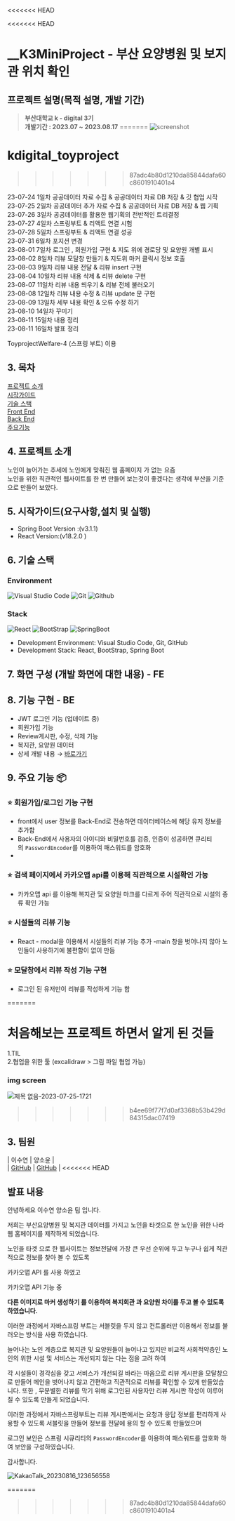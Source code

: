 <<<<<<< HEAD

<<<<<<< HEAD
 


# __K3MiniProject - 부산 요양병원 및 보지관 위치 확인 

## 프로젝트 설명(목적 설명, 개발 기간)
> **부산대학교 k - digital 3기** <br/> **개발기간 : 2023.07 ~ 2023.08.17**
=======
![screenshot](https://github.com/LEESUSUSUSU/kdigital_toyproject/assets/129818797/a240d5ac-c17a-4779-a522-5dd37997921f)
# kdigital_toyproject
>>>>>>> 87adc4b80d1210da85844dafa60c8601910401a4

23-07-24 1일차 공공데이터 자료 수집 & 공공데이터 자료 DB 저장 & 깃 협업 시작 <br/>
23-07-25 2일차 공공데이터 추가 자료 수집 & 공공데이터 자료 DB 저장 & 웹 기획<br/>
23-07-26 3일차 공공데이터를 활용한 웹기획의 전반적인 트리결정<br/>
23-07-27 4일차 스프링부트 & 리액트 연결 시험 <br/>
23-07-28 5일차 스프링부트 & 리액트 연결 성공 <br/>
23-07-31 6일차 포지션 변경 <br/>
23-08-01 7일차 로그인 , 회원가입 구현 & 지도 위에 경로당 및 요양원 개별 표시 <br/>
23-08-02 8일차 리뷰 모달창 만들기 & 지도위 마커 클릭시 정보 호출 <br/>
23-08-03 9일차 리뷰 내용 전달 & 리뷰 insert 구현 <br/>
23-08-04 10일차 리뷰 내용 삭제  & 리뷰 delete 구현 <br/>
23-08-07 11일차 리뷰 내용 띄우기 & 리뷰 전체 불러오기 <br/>
23-08-08 12일차 리뷰 내용 수정 &  리뷰 update 문 구현<br/>
23-08-09 13일차 세부 내용 확인 & 오류 수정 하기 <br/>
23-08-10 14일차 꾸미기  <br/>
23-08-11 15일차 내용 정리  <br/>
23-08-11 16일차 발표 정리  <br/>



ToyprojectWelfare-4 (스프링 부트) 이용 


## 3. 목차 
[프로젝트 소개](#4-프로젝트-소개)  
[시작가이드](#5-시작가이드요구사항설치-및-실행)  
[기술 스택](#6-기술-스택)  
[Front End](#7-화면-구성-개발-화면에-대한-내용---fe)  
[Back End](#8-기능-구현---be)  
[주요기능](#9-주요-기능-📦) 



## 4. 프로젝트 소개

노인이 늘어가는 추세에  노인에게 맞춰진 웹 홈페이지 가 없는 요즘  
노인을 위한 직관적인 웹사이트를 한 번 만들어 보는것이 좋겠다는 생각에 부산을 기준으로 만들어 보았다.


## 5. 시작가이드(요구사항,설치 및 실행)

- Spring Boot Version :(v3.1.1)
- React Version:(v18.2.0 )



## 6. 기술 스택

### Environment
![Visual Studio Code](https://img.shields.io/badge/Visual%20Studio%20Code-007ACC?style=for-the-badge&logo=Visual%20Studio%20Code&logoColor=white)
![Git](https://img.shields.io/badge/Git-F05032?style=for-the-badge&logo=Git&logoColor=white)
![Github](https://img.shields.io/badge/GitHub-181717?style=for-the-badge&logo=GitHub&logoColor=white)    

### Stack
![React](https://img.shields.io/badge/React-20232A?style=for-the-badge&logo=react&logoColor=61DAFB)
![BootStrap](https://img.shields.io/badge/bootstrap-7952B3?style=for-the-badge&logo=bootstrap&logoColor=white)
![SpringBoot](https://img.shields.io/badge/spring-6DB33F?style=for-the-badge&logo=spring&logoColor=white)

+ Development Environment: Visual Studio Code, Git, GitHub
+ Development Stack: React, BootStrap, Spring Boot 


## 7. 화면 구성 (개발 화면에 대한 내용) - FE 

## 8. 기능 구현 - BE

- JWT 로그인 기능 (업데이트 중)
- 회원가입 기능
- Review게시판, 수정, 삭제 기능
- 복지관, 요양원 데이터
- 상세 개발 내용 → [바로가기](https://github.com/LEESUSUSUSU/kdigital_toyproject)

## 9. 주요 기능 📦

### ⭐️ 회원가입/로그인 기능 구현
- front에서 user 정보를 Back-End로 전송하면 데이터베이스에 해당 유저 정보를 추가함
- Back-End에서 사용자의 아이디와 비밀번호를 검증, 인증이 성공하면  큐리티의 `PasswordEncoder`를 이용하여 패스워드를 암호화
- 

### ⭐️ 검색 페이지에서 카카오맵 api를 이용해 직관적으로 시설확인 가능
- 카카오맵 api 를 이용해 복지관 및 요양원 마크를 다르게 주어 직관적으로 시설의 종류 확인 가능 

### ⭐️ 시설들의 리뷰 기능
- React - modal을 이용해서 시설들의 리뷰 기능 추가 
-main 창을 벗어나지 않아 노인들이 사용하기에 불편함이 없이 만듬

### ⭐️ 모달창에서 리뷰 작성 기능 구현
- 로그인 된 유저만이 리뷰를 작성하게 기능 함





=======
# 처음해보는 프로젝트 하면서 알게 된 것들
1.TIL <br/>
2.협업을 위한 툴 (excalidraw > 그림 파일 협업 가능)  <br/>



### img screen
![제목 없음-2023-07-25-1721](https://github.com/LEESUSUSUSU/kdigital_toyproject/assets/129818934/78900faa-e252-4dbc-b76e-4a8ee0b5553a)
>>>>>>> b4ee69f77f7d0af3368b53b429d84315dac07419

## 3. 팀원 
                       
|                         이수연                              |                           양소윤                 |             
| [GitHub](https://github.com/LEESUSUSUSU?tab=repositories)  | [GitHub](https://github.com/marine-yang-so-yun)  |
<<<<<<< HEAD



## 발표 내용

안녕하세요 이수연 양소윤 팀 입니다.

저희는 부산요양병원 및 복지관 데이터를 가지고  노인을 타겟으로 한  노인을 위한 나라 웹 홈페이지를 제작하게 되었습니다.

노인을 타겟 으로 한 웹사이트는 정보전달에 가장 큰 우선 순위에 두고 누구나 쉽게 직관적으로 정보를 찾아 볼 수 있도록

카카오맵 API 를 사용 하였고 

카카오맵 API 기능 중 

**다른 이미지로 마커 생성하기 를 이용하여  복지회관 과 요양원 차이를 두고 볼 수 있도록 하였습니다.**

이러한 과정에서 자바스프링 부트는 서블릿을 두지 않고 컨트롤러만 이용해서 정보를 불러오는 방식을 사용 하였습니다.

늘어나는 노인 계층으로 복지관 및 요양원들이 늘어나고 있지만 비교적 사회적약층인 노인의 위한 시설 및 서비스는 개선되지 않는 다는 점을 고려 하여

각 시설들이 경각심을 갖고 서비스가 개선되길 바라는 마음으로 리뷰 게시판을 모달창으로 만들어 메인을 벗어나지 않고 간편하고 직관적으로 리뷰를 확인할 수 있게 만들었습니다. 또한 , 무분별한 리뷰를 막기 위해 로그인된 사용자만 리뷰 게시판 작성이 이루어 질 수 있도록 만들게 되었습니다.

이러한 과정에서 자바스프링부트는  리뷰 게시판에서는   요청과 응답 정보를 편리하게 사용할 수 있도록 서블릿을 만들어 정보를 전달에 용의 할 수 있도록 만들었으며

로그인 보안은 스프링 시큐리티의 `PasswordEncoder`를 이용하여 패스워드를 암호화  하여 보안을 구성하였습니다.


감사합니다.

![KakaoTalk_20230816_123656558](https://github.com/LEESUSUSUSU/kdigital_toyproject/assets/129818934/c63def08-33bf-406c-b96d-bd2d162abd15)







 






=======
>>>>>>> 87adc4b80d1210da85844dafa60c8601910401a4
